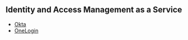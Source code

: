 ## Identity and Access Management as a Service
* [Okta](/vendors/okta.md)
* [OneLogin](/vendors/onelogin.md)
